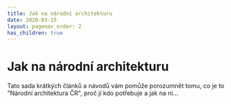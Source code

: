 ```yaml
---
title: Jak na národní architekturu
date: 2020-03-15
layout: pagenav_order: 2
has_children: true
---
```


# Jak na národní architekturu

Tato sada krátkých článků a návodů vám pomůže porozumnět tomu, co je to "Národní architektura ČR", proč jí kdo potřebuje a jak na ní...



